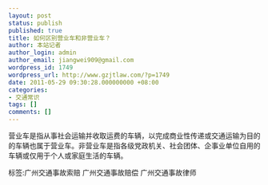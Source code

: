 ```yaml
---
layout: post
status: publish
published: true
title: 如何区别营业车和非营业车？
author: 本站记者
author_login: admin
author_email: jiangwei909@gmail.com
wordpress_id: 1749
wordpress_url: http://www.gzjtlaw.com/?p=1749
date: 2011-05-29 09:30:28.000000000 +08:00
categories:
- 交通常识
tags: []
comments: []
---
```

营业车是指从事社会运输并收取运费的车辆，以完成商业性传递或交通运输为目的的车辆也属于营业车。非营业车是指各级党政机关、社会团体、企事业单位自用的车辆或仅用于个人或家庭生活的车辆。标签:广州交通事故索赔 广州交通事故赔偿 广州交通事故律师
